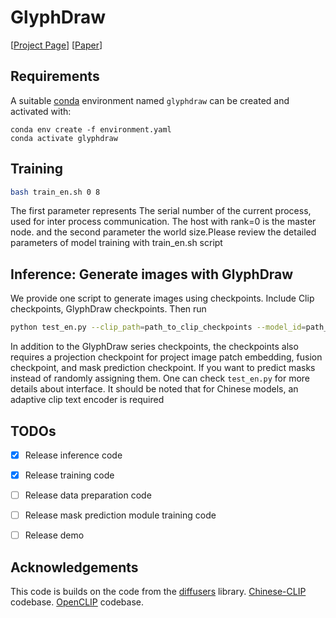 # GlyphDraw


[[Project Page](https://1073521013.github.io/glyph-draw.github.io/)] [[Paper](https://arxiv.org/abs/2303.17870)]


## Requirements
A suitable [conda](https://conda.io/) environment named `glyphdraw` can be created
and activated with:

```
conda env create -f environment.yaml
conda activate glyphdraw
```

## Training 


```bash
bash train_en.sh 0 8
```
The first parameter represents The serial number of the current process, used for inter process communication. The host with rank=0 is the master node.
and the second parameter the world size.Please review the detailed parameters of model training
with train_en.sh script

## Inference: Generate images with GlyphDraw

We provide one script to generate images using checkpoints. Include Clip checkpoints, GlyphDraw checkpoints. Then run
```bash
python test_en.py --clip_path=path_to_clip_checkpoints --model_id=path_to_GlyphDraw_checkpoints
```
In addition to the GlyphDraw series checkpoints, the checkpoints also requires a projection checkpoint for project image patch embedding, fusion checkpoint, and mask prediction checkpoint. If you want to predict masks instead of randomly assigning them.
One can check `test_en.py` for more details about interface. 
It should be noted that for Chinese models, an adaptive clip text encoder is required


## TODOs

- [x] Release inference code
- [x] Release training code
- [ ] Release data preparation code
- [ ] Release mask prediction module training code
- [ ] Release demo


## Acknowledgements 
This code is builds on the code from the [diffusers](https://github.com/huggingface/diffusers) library. 
[Chinese-CLIP](https://github.com/OFA-Sys/Chinese-CLIP) codebase.
[OpenCLIP](https://github.com/mlfoundations/open_clip) codebase.